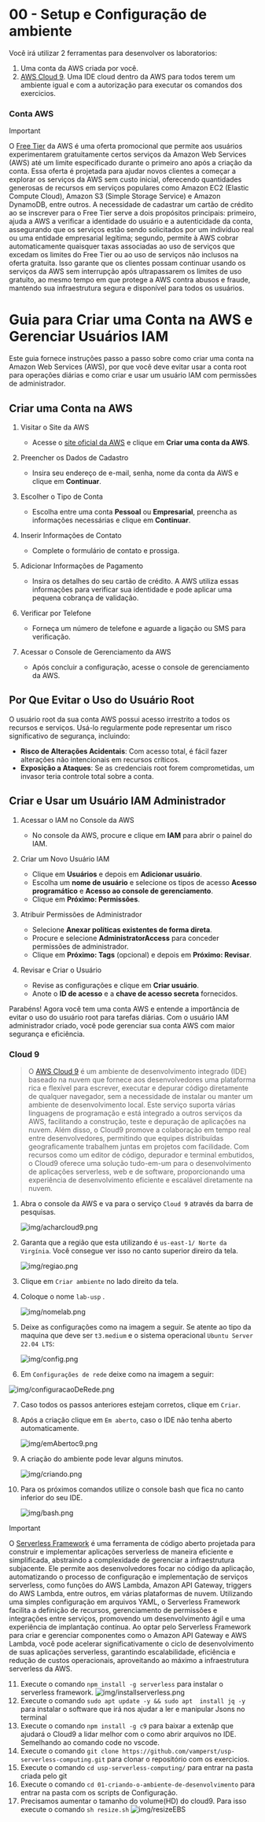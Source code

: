 # 00 - Setup e Configuração de ambiente

Você irá utilizar 2 ferramentas para desenvolver os laboratorios:

1. Uma conta da AWS criada por você.
2. [AWS Cloud 9](https://aws.amazon.com/pt/pm/cloud9/?gclid=Cj0KCQiAoKeuBhCoARIsAB4WxtcamFl7cx12ck9DB6XGFvG4AzszNJETY8tzmWb3TMcMxf7d_6aTeeoaAsTXEALw_wcB&trk=fc647821-0350-421a-9d6d-3a5e8fd6345b&sc_channel=ps&ef_id=Cj0KCQiAoKeuBhCoARIsAB4WxtcamFl7cx12ck9DB6XGFvG4AzszNJETY8tzmWb3TMcMxf7d_6aTeeoaAsTXEALw_wcB:G:s&s_kwcid=AL!4422!3!651510591828!e!!g!!cloud%209%20ide!19835810381!145708540943). Uma IDE cloud dentro da AWS para todos terem um ambiente igual e com a autorização para executar os comandos dos exercicios.

### Conta AWS
> [!IMPORTANT]
> O [Free Tier](https://aws.amazon.com/pt/free/?gclid=Cj0KCQiAoKeuBhCoARIsAB4WxtfKNOpVgoJbX6bzj0ljmtQBA_W1tLJzsQyrFmEzWbOGDvwGktYPhksaAqiuEALw_wcB&all-free-tier.sort-by=item.additionalFields.SortRank&all-free-tier.sort-order=asc&awsf.Free%20Tier%20Categories=categories%23compute%7Ccategories%23app-integration%7Ccategories%23devtools%7Ccategories%23databases%7Ccategories%23network&trk=a5a8f3c9-c18a-485c-bbdb-52b795178fbe&sc_channel=ps&ef_id=Cj0KCQiAoKeuBhCoARIsAB4WxtfKNOpVgoJbX6bzj0ljmtQBA_W1tLJzsQyrFmEzWbOGDvwGktYPhksaAqiuEALw_wcB:G:s&s_kwcid=AL!4422!3!536451463166!e!!g!!free%20ec2!12028491727!115492233265&awsf.Free%20Tier%20Types=*all&awsm.page-all-free-tier=1) da AWS é uma oferta promocional que permite aos usuários experimentarem gratuitamente certos serviços da Amazon Web Services (AWS) até um limite especificado durante o primeiro ano após a criação da conta. Essa oferta é projetada para ajudar novos clientes a começar a explorar os serviços da AWS sem custo inicial, oferecendo quantidades generosas de recursos em serviços populares como Amazon EC2 (Elastic Compute Cloud), Amazon S3 (Simple Storage Service) e Amazon DynamoDB, entre outros. A necessidade de cadastrar um cartão de crédito ao se inscrever para o Free Tier serve a dois propósitos principais: primeiro, ajuda a AWS a verificar a identidade do usuário e a autenticidade da conta, assegurando que os serviços estão sendo solicitados por um indivíduo real ou uma entidade empresarial legítima; segundo, permite à AWS cobrar automaticamente quaisquer taxas associadas ao uso de serviços que excedam os limites do Free Tier ou ao uso de serviços não inclusos na oferta gratuita. Isso garante que os clientes possam continuar usando os serviços da AWS sem interrupção após ultrapassarem os limites de uso gratuito, ao mesmo tempo em que protege a AWS contra abusos e fraude, mantendo sua infraestrutura segura e disponível para todos os usuários.

# Guia para Criar uma Conta na AWS e Gerenciar Usuários IAM

Este guia fornece instruções passo a passo sobre como criar uma conta na Amazon Web Services (AWS), por que você deve evitar usar a conta root para operações diárias e como criar e usar um usuário IAM com permissões de administrador.

## Criar uma Conta na AWS

1. Visitar o Site da AWS

   - Acesse o [site oficial da AWS](https://aws.amazon.com/) e clique em **Criar uma conta da AWS**.

2. Preencher os Dados de Cadastro

   - Insira seu endereço de e-mail, senha, nome da conta da AWS e clique em **Continuar**.

3. Escolher o Tipo de Conta

   - Escolha entre uma conta **Pessoal** ou **Empresarial**, preencha as informações necessárias e clique em **Continuar**.

4. Inserir Informações de Contato

   - Complete o formulário de contato e prossiga.

5. Adicionar Informações de Pagamento

   - Insira os detalhes do seu cartão de crédito. A AWS utiliza essas informações para verificar sua identidade e pode aplicar uma pequena cobrança de validação.

6. Verificar por Telefone

   - Forneça um número de telefone e aguarde a ligação ou SMS para verificação.


7. Acessar o Console de Gerenciamento da AWS

   - Após concluir a configuração, acesse o console de gerenciamento da AWS.

## Por Que Evitar o Uso do Usuário Root

O usuário root da sua conta AWS possui acesso irrestrito a todos os recursos e serviços. Usá-lo regularmente pode representar um risco significativo de segurança, incluindo:

- **Risco de Alterações Acidentais**: Com acesso total, é fácil fazer alterações não intencionais em recursos críticos.
- **Exposição a Ataques**: Se as credenciais root forem comprometidas, um invasor teria controle total sobre a conta.

## Criar e Usar um Usuário IAM Administrador

1. Acessar o IAM no Console da AWS

   - No console da AWS, procure e clique em **IAM** para abrir o painel do IAM.

2. Criar um Novo Usuário IAM

   - Clique em **Usuários** e depois em **Adicionar usuário**.
   - Escolha um **nome de usuário** e selecione os tipos de acesso **Acesso programático** e **Acesso ao console de gerenciamento**.
   - Clique em **Próximo: Permissões**.

3. Atribuir Permissões de Administrador

   - Selecione **Anexar políticas existentes de forma direta**.
   - Procure e selecione **AdministratorAccess** para conceder permissões de administrador.
   - Clique em **Próximo: Tags** (opcional) e depois em **Próximo: Revisar**.

4. Revisar e Criar o Usuário

   - Revise as configurações e clique em **Criar usuário**.
   - Anote o **ID de acesso** e a **chave de acesso secreta** fornecidos.


Parabéns! Agora você tem uma conta AWS e entende a importância de evitar o uso do usuário root para tarefas diárias. Com o usuário IAM administrador criado, você pode gerenciar sua conta AWS com maior segurança e eficiência.


### Cloud 9

>O [AWS Cloud 9](https://aws.amazon.com/pt/pm/cloud9/?gclid=Cj0KCQiAoKeuBhCoARIsAB4WxtcamFl7cx12ck9DB6XGFvG4AzszNJETY8tzmWb3TMcMxf7d_6aTeeoaAsTXEALw_wcB&trk=fc647821-0350-421a-9d6d-3a5e8fd6345b&sc_channel=ps&ef_id=Cj0KCQiAoKeuBhCoARIsAB4WxtcamFl7cx12ck9DB6XGFvG4AzszNJETY8tzmWb3TMcMxf7d_6aTeeoaAsTXEALw_wcB:G:s&s_kwcid=AL!4422!3!651510591828!e!!g!!cloud%209%20ide!19835810381!145708540943) é um ambiente de desenvolvimento integrado (IDE) baseado na nuvem que fornece aos desenvolvedores uma plataforma rica e flexível para escrever, executar e depurar código diretamente de qualquer navegador, sem a necessidade de instalar ou manter um ambiente de desenvolvimento local. Este serviço suporta várias linguagens de programação e está integrado a outros serviços da AWS, facilitando a construção, teste e depuração de aplicações na nuvem. Além disso, o Cloud9 promove a colaboração em tempo real entre desenvolvedores, permitindo que equipes distribuídas geograficamente trabalhem juntas em projetos com facilidade. Com recursos como um editor de código, depurador e terminal embutidos, o Cloud9 oferece uma solução tudo-em-um para o desenvolvimento de aplicações serverless, web e de software, proporcionando uma experiência de desenvolvimento eficiente e escalável diretamente na nuvem.


1. Abra o console da AWS e va para o serviço `Cloud 9` através da barra de pesquisas.

   ![img/acharcloud9.png](img/acharcloud9.png)

2. Garanta que a região que esta utilizando é `us-east-1/ Norte da Virgínia`. Você consegue ver isso no canto superior direiro da tela.

    ![img/regiao.png](img/regiao.png)

3. Clique em `Criar ambiente` no lado direito da tela.
4. Coloque o nome `lab-usp` .

   ![img/nomelab.png](img/nomelab.png)

5. Deixe as configurações como na imagem a seguir. Se atente ao tipo da maquina que deve ser `t3.medium` e o sistema operacional `Ubuntu Server 22.04 LTS`:

   ![img/config.png](img/config.png)

6. Em `Configurações de rede` deixe como na imagem a seguir:
  
  ![img/configuracaoDeRede.png](img/configuracaoDeRede.png)

7. Caso todos os passos anteriores estejam corretos, clique em `Criar`.

8.  Após a criação clique em `Em aberto`, caso o IDE não tenha aberto automaticamente.

    ![img/emAbertoc9.png](img/emAbertoc9.png)

9. A criação do ambiente pode levar alguns minutos.

    ![img/criando.png](img/criando.png)

10. Para os próximos comandos utilize o console bash que fica no canto inferior do
seu IDE.

    ![img/bash.png](img/bash.png)

> [!IMPORTANT]
> O [Serverless Framework](https://www.serverless.com/) é uma ferramenta de código aberto projetada para construir e implementar aplicações serverless de maneira eficiente e simplificada, abstraindo a complexidade de gerenciar a infraestrutura subjacente. Ele permite aos desenvolvedores focar no código da aplicação, automatizando o processo de configuração e implementação de serviços serverless, como funções do AWS Lambda, Amazon API Gateway, triggers do AWS Lambda, entre outros, em várias plataformas de nuvem. Utilizando uma simples configuração em arquivos YAML, o Serverless Framework facilita a definição de recursos, gerenciamento de permissões e integrações entre serviços, promovendo um desenvolvimento ágil e uma experiência de implantação contínua. Ao optar pelo Serverless Framework para criar e gerenciar componentes como o Amazon API Gateway e AWS Lambda, você pode acelerar significativamente o ciclo de desenvolvimento de suas aplicações serverless, garantindo escalabilidade, eficiência e redução de custos operacionais, aproveitando ao máximo a infraestrutura serverless da AWS.
11.  Execute o comando `npm install -g serverless` para instalar o serverless framework.
    ![img/installserverless.png](img/installserverless.png)
12.  Execute o comando `sudo apt update -y && sudo apt  install jq -y` para instalar o software que irá nos ajudar a ler e manipular Jsons no terminal
13.  Execute o comando `npm install -g c9` para baixar a extenãp que ajudará o Cloud9 a lidar melhor com o como abrir arquivos no IDE. Semelhando ao comando code no vscode.
14. Execute o comando `git clone https://github.com/vamperst/usp-serverless-computing.git` para clonar o repositório com os exercicios.
15. Execute o comando `cd usp-serverless-computing/` para entrar na pasta criada pelo git
16. Execute o comando `cd 01-criando-o-ambiente-de-desenvolvimento` para entrar na pasta com os scripts de Configuração.
17.  Precisamos aumentar o tamanho do volume(HD) do cloud9. Para isso execute o comando  `sh resize.sh`
   ![img/resizeEBS](img/resizeEBS.png)
